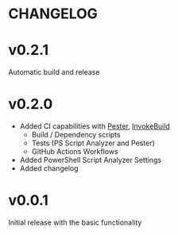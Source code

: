 # CHANGELOG

# v0.2.1

Automatic build and release

# v0.2.0

+ Added CI capabilities with [Pester](https://pester.dev/), [InvokeBuild](https://github.com/nightroman/Invoke-Build)
  + Build / Dependency scripts
  + Tests (PS Script Analyzer and Pester)
  + GitHub Actions Workflows
+ Added PowerShell Script Analyzer Settings
+ Added changelog

# v0.0.1

Initial release with the basic functionality